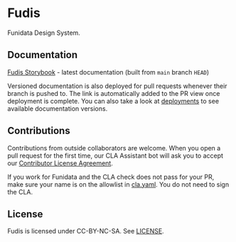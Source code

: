 # Fudis

Funidata Design System.

## Documentation

[Fudis Storybook](https://funidata.github.io/fudis/main/) - latest documentation (built from `main` branch `HEAD`)

Versioned documentation is also deployed for pull requests whenever their branch is pushed to. The link is automatically added to the PR view once deployment is complete. You can also take a look at [deployments](https://github.com/funidata/fudis/deployments) to see available documentation versions.

## Contributions

Contributions from outside collaborators are welcome. When you open a pull request for the first time, our CLA Assistant bot will ask you to accept our [Contributor License Agreement](./CLA).

If you work for Funidata and the CLA check does not pass for your PR, make sure your name is on the allowlist in [cla.yaml](.github/workflows/cla.yaml). You do not need to sign the CLA.

## License

Fudis is licensed under CC-BY-NC-SA. See [LICENSE](./LICENSE).
